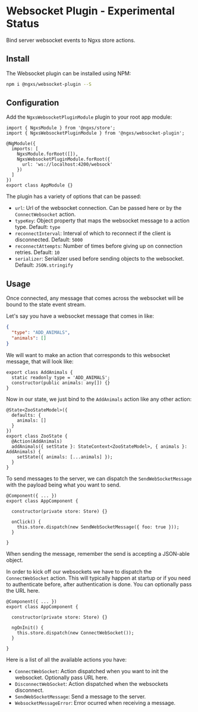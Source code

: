 # Websocket Plugin - Experimental Status
Bind server websocket events to Ngxs store actions.

## Install
The Websocket plugin can be installed using NPM:

```bash
npm i @ngxs/websocket-plugin --S
```

## Configuration
Add the `NgxsWebsocketPluginModule` plugin to your root app module:

```TS
import { NgxsModule } from '@ngxs/store';
import { NgxsWebsocketPluginModule } from '@ngxs/websocket-plugin';

@NgModule({
  imports: [
    NgxsModule.forRoot([]),
    NgxsWebsocketPluginModule.forRoot({
      url: 'ws://localhost:4200/websock'
    })
  ]
})
export class AppModule {}
```

The plugin has a variety of options that can be passed:

- `url`: Url of the websocket connection. Can be passed here or by the `ConnectWebsocket` action.
- `typeKey`: Object property that maps the websocket message to a action type. Default: `type`
- `reconnectInterval`: Interval of which to reconnect if the client is disconnected. Default: `5000`
- `reconnectAttempts`: Number of times before giving up on connection retries. Default: `10`
- `serializer`: Serializer used before sending objects to the websocket. Default: `JSON.stringify`

## Usage
Once connected, any message that comes across the websocket will be bound to the state event stream.

Let's say you have a websocket message that comes in like:

```json
{
  "type": "ADD_ANIMALS",
  "animals": []
}
```

We will want to make an action that corresponds to this websocket message, that will
look like:

```TS
export class AddAnimals {
  static readonly type = 'ADD_ANIMALS';
  constructor(public animals: any[]) {}
}
```

Now in our state, we just bind to the `AddAnimals` action like any other 
action:

```TS
@State<ZooStateModel>({
  defaults: {
    animals: []
  }
})
export class ZooState {
  @Action(AddAnimals)
  addAnimals({ setState }: StateContext<ZooStateModel>, { animals }: AddAnimals) {
    setState({ animals: [...animals] });
  }
}
```

To send messages to the server, we can dispatch the `SendWebSocketMessage` with
the payload being what you want to send.

```TS
@Component({ ... })
export class AppComponent {

  constructor(private store: Store) {}

  onClick() {
    this.store.dispatch(new SendWebSocketMessage({ foo: true }));
  }

}
```

When sending the message, remember the send is accepting a JSON-able object.

In order to kick off our websockets we have to dispatch the `ConnectWebSocket`
action. This will typically happen at startup or if you need to authenticate
before, after authentication is done. You can optionally pass the URL here.

```TS
@Component({ ... })
export class AppComponent {

  constructor(private store: Store) {}

  ngOnInit() {
    this.store.dispatch(new ConnectWebSocket());
  }

}
```

Here is a list of all the available actions you have:

- `ConnectWebSocket`: Action dispatched when you want to init the websocket. Optionally pass URL here.
- `DisconnectWebSocket`: Action dispatched when the websockets disconnect.
- `SendWebSocketMessage`: Send a message to the server.
- `WebsocketMessageError`: Error ocurred when receiving a message.

